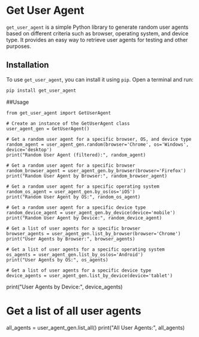 # Get User Agent

`get_user_agent` is a simple Python library to generate random user agents based on different criteria such as browser, operating system, and device type. It provides an easy way to retrieve user agents for testing and other purposes.

## Installation

To use `get_user_agent`, you can install it using `pip`. Open a terminal and run:

```bash
pip install get_user_agent
```
##Usage
```
from get_user_agent import GetUserAgent

# Create an instance of the GetUserAgent class
user_agent_gen = GetUserAgent()

# Get a random user agent for a specific browser, OS, and device type
random_agent = user_agent_gen.random(browser='Chrome', os='Windows', device='desktop')
print("Random User Agent (filtered):", random_agent)

# Get a random user agent for a specific browser
random_browser_agent = user_agent_gen.by_browser(browser='Firefox')
print("Random User Agent by Browser:", random_browser_agent)

# Get a random user agent for a specific operating system
random_os_agent = user_agent_gen.by_os(os='iOS')
print("Random User Agent by OS:", random_os_agent)

# Get a random user agent for a specific device type
random_device_agent = user_agent_gen.by_device(device='mobile')
print("Random User Agent by Device:", random_device_agent)

# Get a list of user agents for a specific browser
browser_agents = user_agent_gen.list_by_browser(browser='Chrome')
print("User Agents by Browser:", browser_agents)

# Get a list of user agents for a specific operating system
os_agents = user_agent_gen.list_by_os(os='Android')
print("User Agents by OS:", os_agents)

# Get a list of user agents for a specific device type
device_agents = user_agent_gen.list_by_device(device='tablet')
```
print("User Agents by Device:", device_agents)

# Get a list of all user agents
all_agents = user_agent_gen.list_all()
print("All User Agents:", all_agents)
